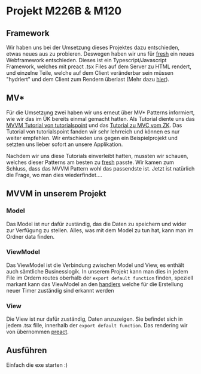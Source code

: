 # Projekt M226B & M120

## Framework

Wir haben uns bei der Umsetzung dieses Projektes dazu entschieden, etwas neues aus zu probieren. Deswegen haben wir uns für [fresh](https://fresh.deno.dev) ein neues Webframework entschieden. Dieses ist ein Typescript/Javascript Framework, welches mit preact .tsx Files auf dem Server zu HTML rendert, und einzelne Teile, welche auf dem Client veränderbar sein müssen "hydriert" und dem Client zum Rendern überlast (Mehr dazu [hier](https://fresh.deno.dev/docs/getting-started/adding-interactivity)). 

## MV*

Für die Umsetzung zwei haben wir uns erneut über MV* Patterns informiert, wie wir das im ÜK bereits einmal gemacht hatten. Als Tutorial diente uns das [MVVM Tutorial von tutorialspoint](https://www.tutorialspoint.com/mvvm/mvvm_introduction.htm) und das [Tutorial zu MVC vom ZK](https://m307.ict-bz.ch/tag-1/05-mvc/res). Das Tutorial von tutorialspoint fanden wir sehr lehrreich und können es nur weiter empfehlen. Wir entschieden uns gegen ein Beispielprojekt und setzten uns lieber sofort an unsere Applikation.

Nachdem wir uns diese Tutorials einverleibt hatten, mussten wir schauen, welches dieser Patterns am besten zu [fresh](https://fresh.deno.dev) passte. 
Wir kamen zum Schluss, dass das MVVM Pattern wohl das passendste ist. 
Jetzt ist natürlich die Frage, wo man dies wiederfindet....

## MVVM in unserem Projekt

### Model

Das Model ist nur dafür zuständig, das die Daten zu speichern und wider zur Verfügung zu stellen. Alles, was mit dem Model zu tun hat, kann man im Ordner data finden.

### ViewModel 

Das ViewModel ist die Verbindung zwischen Model und View, es enthält auch sämtliche Businesslogik. In unserem Projekt kann man dies in jedem File im Ordern routes oberhalb der ``export default function`` finden, speziell markant kann das ViewModel an den [handlers](https://fresh.deno.dev/docs/getting-started/custom-handlers) welche für die Erstellung neuer Timer zuständig sind erkannt werden 

### View

Die View ist nur dafür zuständig, Daten anzuzeigen. Sie befindet sich in jedem .tsx fille, innerhalb der ``export default function``. Das rendering wir von übernommen [preact](https://preactjs.com/).

## Ausführen

Einfach die exe starten :)